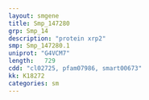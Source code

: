 ```yaml
---
layout: smgene
title: Smp_147280
grp: Smp_14
description: "protein xrp2"
smp: Smp_147280.1
uniprot: "G4VCM7"
length:   729
cdd: "cl02725, pfam07986, smart00673"
kk: K18272
categories: sm
---
```

